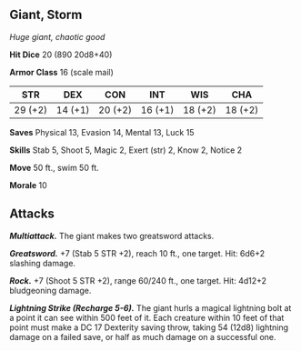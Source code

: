 ## Giant, Storm

*Huge giant, chaotic good*

**Hit Dice** 20 (890 20d8+40)

**Armor Class** 16 (scale mail)

| STR     | DEX     | CON     | INT     | WIS     | CHA     |
|---------|---------|---------|---------|---------|---------|
| 29 (+2) | 14 (+1) | 20 (+2) | 16 (+1) | 18 (+2) | 18 (+2) |

**Saves** Physical 13, Evasion 14, Mental 13, Luck 15

**Skills** Stab 5, Shoot 5, Magic 2, Exert (str) 2, Know 2, Notice 2

**Move** 50 ft., swim 50 ft.

**Morale** 10

## Attacks

***Multiattack.*** The giant makes two greatsword attacks.

***Greatsword.*** +7 (Stab 5 STR +2), reach 10 ft., one target. Hit: 6d6+2 slashing damage.

***Rock.*** +7 (Shoot 5 STR +2), range 60/240 ft., one target. Hit: 4d12+2 bludgeoning damage.

***Lightning Strike (Recharge 5-6).*** The giant hurls a magical lightning bolt at a point it can see within 500 feet of it. Each creature within 10 feet of that point must make a DC 17 Dexterity saving throw, taking 54 (12d8) lightning damage on a failed save, or half as much damage on a successful one.

